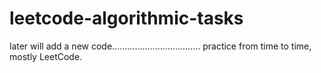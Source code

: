 # leetcode-algorithmic-tasks

later will add a new code...................................
practice from time to time,
mostly LeetCode.


